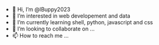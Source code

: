 - 👋 Hi, I’m @lBuppy2023
- 👀 I’m interested in web developement and data
- 🌱 I’m currently learning shell, python, javascript and css
- 💞️ I’m looking to collaborate on ...
- 📫 How to reach me ...

<!---
lBuppy2023/lBuppy2023 is a ✨ special ✨ repository because its `README.md` (this file) appears on your GitHub profile.
You can click the Preview link to take a look at your changes.
--->

